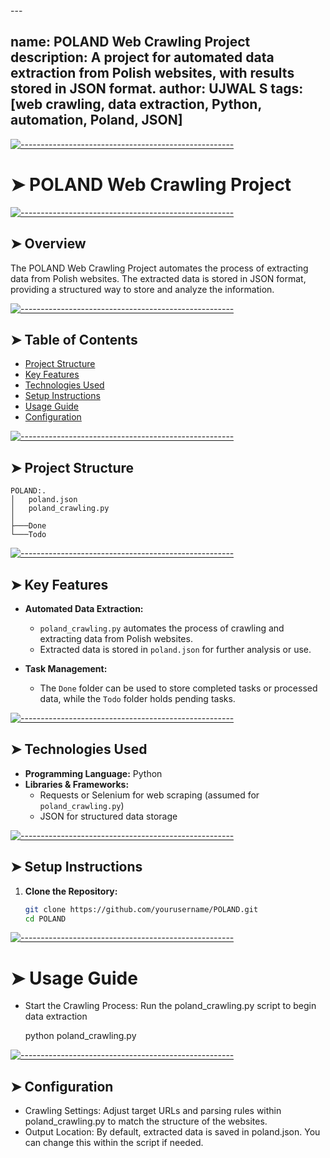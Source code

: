 <!-- ⚠️ This README has been generated from the file(s) "blueprint.md" ⚠️-->---
name: POLAND Web Crawling Project
description: A project for automated data extraction from Polish websites, with results stored in JSON format.
author: UJWAL S
tags: [web crawling, data extraction, Python, automation, Poland, JSON]
---


[![-----------------------------------------------------](https://raw.githubusercontent.com/andreasbm/readme/master/assets/lines/colored.png)](#poland-web-crawling-project)

# ➤ POLAND Web Crawling Project


[![-----------------------------------------------------](https://raw.githubusercontent.com/andreasbm/readme/master/assets/lines/colored.png)](#overview)

## ➤ Overview
The POLAND Web Crawling Project automates the process of extracting data from Polish websites. The extracted data is stored in JSON format, providing a structured way to store and analyze the information.


[![-----------------------------------------------------](https://raw.githubusercontent.com/andreasbm/readme/master/assets/lines/colored.png)](#table-of-contents)

## ➤ Table of Contents
- [Project Structure](#project-structure)
- [Key Features](#key-features)
- [Technologies Used](#technologies-used)
- [Setup Instructions](#setup-instructions)
- [Usage Guide](#usage-guide)
- [Configuration](#configuration)


[![-----------------------------------------------------](https://raw.githubusercontent.com/andreasbm/readme/master/assets/lines/colored.png)](#project-structure)

## ➤ Project Structure

    POLAND:.
    │   poland.json
    │   poland_crawling.py
    │
    ├───Done
    └───Todo



[![-----------------------------------------------------](https://raw.githubusercontent.com/andreasbm/readme/master/assets/lines/colored.png)](#key-features)

## ➤ Key Features
- **Automated Data Extraction:**
  - `poland_crawling.py` automates the process of crawling and extracting data from Polish websites.
  - Extracted data is stored in `poland.json` for further analysis or use.

- **Task Management:**
  - The `Done` folder can be used to store completed tasks or processed data, while the `Todo` folder holds pending tasks.


[![-----------------------------------------------------](https://raw.githubusercontent.com/andreasbm/readme/master/assets/lines/colored.png)](#technologies-used)

## ➤ Technologies Used
- **Programming Language:** Python
- **Libraries & Frameworks:** 
  - Requests or Selenium for web scraping (assumed for `poland_crawling.py`)
  - JSON for structured data storage


[![-----------------------------------------------------](https://raw.githubusercontent.com/andreasbm/readme/master/assets/lines/colored.png)](#setup-instructions)

## ➤ Setup Instructions
1. **Clone the Repository:**
   ```bash
   git clone https://github.com/yourusername/POLAND.git
   cd POLAND


[![-----------------------------------------------------](https://raw.githubusercontent.com/andreasbm/readme/master/assets/lines/colored.png)](#usage-guide)

# ➤ Usage Guide
 - Start the Crawling Process: Run the poland_crawling.py script to begin data extraction

    python poland_crawling.py


[![-----------------------------------------------------](https://raw.githubusercontent.com/andreasbm/readme/master/assets/lines/colored.png)](#configuration)

## ➤ Configuration
 - Crawling Settings: Adjust target URLs and parsing rules within poland_crawling.py to match the structure of the websites.
 - Output Location: By default, extracted data is saved in poland.json. You can change this within the script if needed.